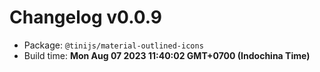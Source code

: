# Changelog v0.0.9

- Package: `@tinijs/material-outlined-icons`
- Build time: **Mon Aug 07 2023 11:40:02 GMT+0700 (Indochina Time)**

